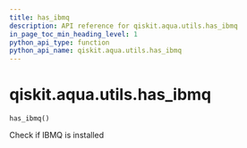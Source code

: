 ```yaml
---
title: has_ibmq
description: API reference for qiskit.aqua.utils.has_ibmq
in_page_toc_min_heading_level: 1
python_api_type: function
python_api_name: qiskit.aqua.utils.has_ibmq
---
```


# qiskit.aqua.utils.has\_ibmq

<span id="qiskit.aqua.utils.has_ibmq" />

`has_ibmq()`

Check if IBMQ is installed

